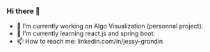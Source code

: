 ### Hi there 👋

- 🔭 I’m currently working on Algo Visualization (personnal project).
- 🌱 I’m currently learning react.js and spring boot.
- 📫 How to reach me: linkedin.com/in/jessy-grondin


<!-- 
- 👯 I’m looking to collaborate on ...
- 🤔 I’m looking for help with ... 
- 💬 Ask me about ...
- 😄 Pronouns: ...
- ⚡ Fun fact: ...
-->
